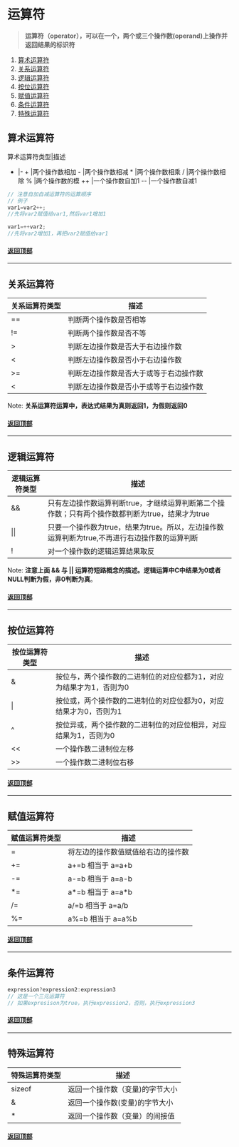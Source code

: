 [0.0]: #运算符
[1.0]: #算术运算符
[2.0]: #关系运算符
[3.0]: #逻辑运算符
[4.0]: #按位运算符
[5.0]: #赋值运算符
[6.0]: #条件运算符
[7.0]: #特殊运算符


# 运算符
> **运算符（operator），可以在一个，两个或三个操作数(operand)上操作并返回结果的标识符**
1. [算术运算符][1.0]
2. [关系运算符][2.0]
3. [逻辑运算符][3.0]
4. [按位运算符][4.0]
5. [赋值运算符][5.0]
6. [条件运算符][6.0]
7. [特殊运算符][7.0]

## 算术运算符
算术运算符类型|描述
-   |-
\+  |两个操作数相加
\-  |两个操作数相减
\*  |两个操作数相乘
/   |两个操作数相除
%   |两个操作数的模
++  |一个操作数自加1
--  |一个操作数自减1


```C
// 注意自加自减运算符的运算顺序
// 例子
var1=var2++;
//先将var2赋值给var1,然后var1增加1

var1=++var2;
//先将var2增加1，再把var2赋值给var1
```
#### [返回顶部][0.0]

---
## 关系运算符
关系运算符类型|描述
-|-
==           |判断两个操作数是否相等
!=           |判断两个操作数是否不等
\>           |判断左边操作数是否大于右边操作数
\<           |判断左边操作数是否小于右边操作数
\>=          |判断左边操作数是否大于或等于右边操作数
\<           |判断左边操作数是否小于或等于右边操作数

Note: **关系运算符运算中，表达式结果为真则返回1，为假则返回0**

#### [返回顶部][0.0]

---
## 逻辑运算符
逻辑运算符类型|描述
-|-
&&           |只有左边操作数运算判断true，才继续运算判断第二个操作数；只有两个操作数都判断为true，结果才为true
\|\|         |只要一个操作数为true，结果为true。所以，左边操作数运算判断为true,不再进行右边操作数的运算判断
!|对一个操作数的逻辑运算结果取反

Note: **注意上面 && 与 || 运算符短路概念的描述。逻辑运算中C中结果为0或者NULL判断为假，非0判断为真**。

#### [返回顶部][0.0]

---
## 按位运算符
按位运算符类型|描述
-|-
&            |按位与，两个操作数的二进制位的对应位都为1，对应为结果才为1，否则为0
\|           |按位或，两个操作数的二进制位的对应位都为0，对应结果才为0，否则为1
^            |按位异或，两个操作数的二进制位的对应位相异，对应结果为1，否则为0
<<           |一个操作数二进制位左移
>>           |一个操作数二进制位右移

#### [返回顶部][0.0]

---
## 赋值运算符
赋值运算符类型 |描述
-|-
=   |将左边的操作数值赋值给右边的操作数
+=  |a+=b 相当于 a=a+b
-=  |a-=b 相当于 a=a-b
\*= |a\*=b 相当于 a=a\*b
/=  |a/=b 相当于 a=a/b
%=  |a%=b 相当于 a=a%b

#### [返回顶部][0.0]

---
## 条件运算符
```C
expression?expression2:expression3
// 这是一个三元运算符
// 如果expresison为true，执行expression2，否则，执行expression3
```

#### [返回顶部][0.0]

---
## 特殊运算符
特殊运算符类型 |描述
-|-
sizeof | 返回一个操作数（变量)的字节大小
&      | 返回一个操作数(变量)的字节大小
\*     | 返回一个操作数（变量）的间接值

#### [返回顶部][0.0]